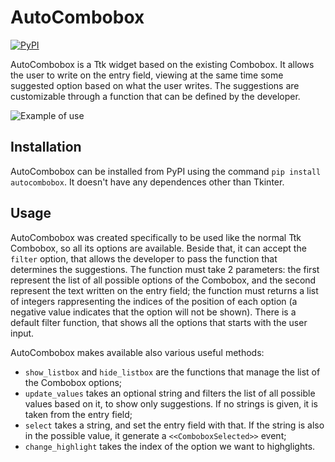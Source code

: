 # AutoCombobox

[![PyPI](https://img.shields.io/pypi/v/autocombobox?style=flat)](https://pypi.python.org/pypi/autocombobox/)

AutoCombobox is a Ttk widget based on the existing Combobox. It allows the user to write on the entry field, viewing at the same time some suggested option based on what the user writes. The suggestions are customizable through a function that can be defined by the developer.

![Example of use](./images/description.png)

## Installation

AutoCombobox can be installed from PyPI using the command `pip install autocombobox`.
It doesn't have any dependences other than Tkinter.

## Usage

AutoCombobox was created specifically to be used like the normal Ttk Combobox, so all its options are available.
Beside that, it can accept the `filter` option, that allows the developer to pass the function that determines the suggestions. The function must take 2 parameters: the first represent the list of all possible options of the Combobox, and the second represent the text written on the entry field; the function must returns a list of integers rappresenting the indices of the position of each option (a negative value indicates that the option will not be shown). There is a default filter function, that shows all the options that starts with the user input.

AutoCombobox makes available also various useful methods:
- `show_listbox` and `hide_listbox` are the functions that manage the list of the Combobox options;
- `update_values` takes an optional string and filters the list of all possible values based on it, to show only suggestions. If no strings is given, it is taken from the entry field;
- `select` takes a string, and set the entry field with that. If the string is also in the possible value, it generate a `<<ComboboxSelected>>` event;
- `change_highlight` takes the index of the option we want to highglights.
